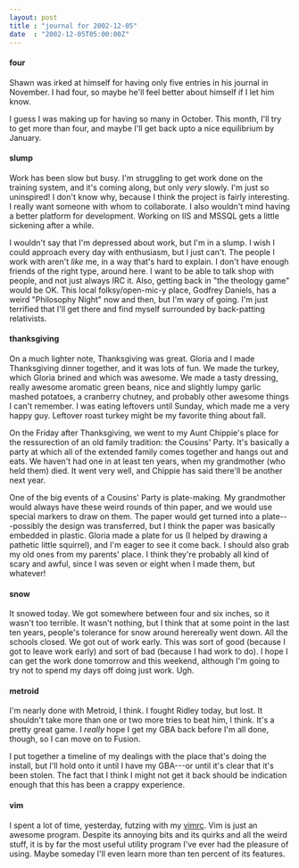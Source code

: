 ```yaml
---
layout: post
title : "journal for 2002-12-05"
date  : "2002-12-05T05:00:00Z"
---
```

<h4>four</h4>Shawn was irked at himself for having only five entries in his journal in November.  I had four, so maybe he'll feel better about himself if I let him know.

I guess I was making up for having so many in October.  This month, I'll try to get more than four, and maybe I'll get back upto a nice equilibrium by January.<h4>slump</h4>Work has been slow but busy.  I'm struggling to get work done on the training system, and it's coming along, but only <em>very</em> slowly.  I'm just so uninspired!  I don't know why, because I think the project is fairly interesting.  I really want someone with whom to collaborate.  I also wouldn't mind having a better platform for development.  Working on IIS and MSSQL gets a little sickening after a while.

I wouldn't say that I'm depressed about work, but I'm in a slump.  I wish I could approach every day with enthusiasm, but I just can't.  The people I work with aren't <em>like</em> me, in a way that's hard to explain.  I don't have enough friends of the right type, around here.  I want to be able to talk shop with people, and not just always IRC it.  Also, getting back in "the theology game" would be OK.  This local folksy/open-mic-y place, Godfrey Daniels, has a weird "Philosophy Night" now and then, but I'm wary of going.  I'm just terrified that I'll get there and find myself surrounded by back-patting relativists.<h4>thanksgiving</h4>On a much lighter note, Thanksgiving was great.  Gloria and I made Thanksgiving dinner together, and it was lots of fun.  We made the turkey, which Gloria brined and which was awesome.  We made a tasty dressing, really awesome aromatic green beans, nice and slightly lumpy garlic mashed potatoes, a cranberry chutney, and probably other awesome things I can't remember.  I was eating leftovers until Sunday, which made me a very happy guy.  Leftover roast turkey might be my favorite thing about fall.

On the Friday after Thanksgiving, we went to my Aunt Chippie's place for the ressurection of an old family tradition: the Cousins' Party.  It's basically a party at which all of the extended family comes together and hangs out and eats.  We haven't had one in at least ten years, when my grandmother (who held them) died.  It went very well, and Chippie has said there'll be another next year.

One of the big events of a Cousins' Party is plate-making.  My grandmother would always have these weird rounds of thin paper, and we would use special markers to draw on them.  The paper would get turned into a plate---possibly the design was transferred, but I think the paper was basically embedded in plastic.  Gloria made a plate for us (I helped by drawing a pathetic little squirrel), and I'm eager to see it come back.  I should also grab my old ones from my parents' place.  I think they're probably all kind of scary and awful, since I was seven or eight when I made them, but whatever!<h4>snow</h4>It snowed today.  We got somewhere between four and six inches, so it wasn't too terrible.  It wasn't nothing, but I think that at some point in the last ten years, people's tolerance for snow around herereally went down.  All the schools closed.  We got out of work early.  This was sort of good (because I got to leave work early) and sort of bad (because I had work to do).  I hope I can get the work done tomorrow and this weekend, although I'm going to try not to spend my days off doing just work.  Ugh.<h4>metroid</h4>I'm nearly done with Metroid, I think.  I fought Ridley today, but lost.  It shouldn't take more than one or two more tries to beat him, I think.  It's a pretty great game.  I <em>really</em> hope I get my GBA back before I'm all done, though, so I can move on to Fusion.

I put together a timeline of my dealings with the place that's doing the install, but I'll hold onto it until I have my GBA---or until it's clear that it's been stolen.  The fact that I think I might not get it back should be indication enough that this has been a crappy experience.<h4>vim</h4>I spent a lot of time, yesterday, futzing with my <a href='/vimrc'>vimrc</a>. Vim is just an awesome program.  Despite its annoying bits and its quirks and all the weird stuff, it is by far the most useful utility program I've ever had the pleasure of using.  Maybe someday I'll even learn more than ten percent of its features.

